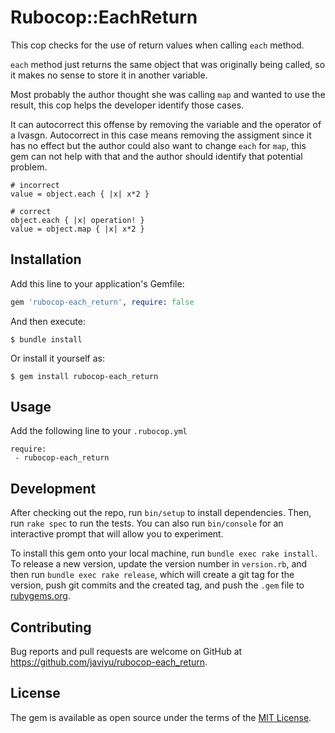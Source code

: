 # Rubocop::EachReturn

This cop checks for the use of return values when calling `each` method.

`each` method just returns the same object that was originally being called, so it makes no sense
to store it in another variable.

Most probably the author thought she was calling `map` and wanted to use the result, this
cop helps the developer identify those cases.

It can autocorrect this offense by removing the variable and the operator of a lvasgn. Autocorrect in this case means removing the assigment since it has no effect but the author could also want to change `each` for `map`, this gem can not help with that and the author should identify that potential problem.

```
# incorrect
value = object.each { |x| x*2 }

# correct
object.each { |x| operation! }
value = object.map { |x| x*2 }
```

## Installation

Add this line to your application's Gemfile:

```ruby
gem 'rubocop-each_return', require: false
```

And then execute:

    $ bundle install

Or install it yourself as:

    $ gem install rubocop-each_return

## Usage

Add the following line to your `.rubocop.yml`

```
require:
 - rubocop-each_return
 ```

## Development

After checking out the repo, run `bin/setup` to install dependencies. Then, run `rake spec` to run the tests. You can also run `bin/console` for an interactive prompt that will allow you to experiment.

To install this gem onto your local machine, run `bundle exec rake install`. To release a new version, update the version number in `version.rb`, and then run `bundle exec rake release`, which will create a git tag for the version, push git commits and the created tag, and push the `.gem` file to [rubygems.org](https://rubygems.org).

## Contributing

Bug reports and pull requests are welcome on GitHub at https://github.com/javiyu/rubocop-each_return.

## License

The gem is available as open source under the terms of the [MIT License](https://opensource.org/licenses/MIT).
